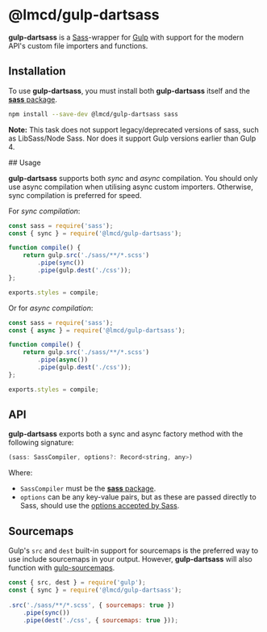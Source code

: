 # @lmcd/gulp-dartsass

**gulp-dartsass** is a [Sass]-wrapper for [Gulp] with support for the modern API's custom file importers and functions.

## Installation

To use **gulp-dartsass**, you must install both **gulp-dartsass** itself and the [**sass** package][sass-npm].

```sh
npm install --save-dev @lmcd/gulp-dartsass sass
```

**Note:** This task does not support legacy/deprecated versions of sass, such as LibSass/Node Sass. Nor does it support Gulp versions earlier than Gulp 4.

## Usage

**gulp-dartsass** supports both _sync_ and _async_ compilation. You should only use async compilation when utilising async custom importers. Otherwise, sync compilation is preferred for speed.

For _sync compilation_:

```js
const sass = require('sass');
const { sync } = require('@lmcd/gulp-dartsass');

function compile() {
	return gulp.src('./sass/**/*.scss')
		.pipe(sync())
		.pipe(gulp.dest('./css'));
};

exports.styles = compile;
```

Or for _async compilation_:

```js
const sass = require('sass');
const { async } = require('@lmcd/gulp-dartsass');

function compile() {
	return gulp.src('./sass/**/*.scss')
		.pipe(async())
		.pipe(gulp.dest('./css'));
};

exports.styles = compile;
```

## API

**gulp-dartsass** exports both a sync and async factory method with the following signature:

```js
(sass: SassCompiler, options?: Record<string, any>)
```

Where:

- `SassCompiler` must be the [**sass** package][sass-npm].
- `options` can be any key-value pairs, but as these are passed directly to Sass, should use the [options accepted by Sass](https://sass-lang.com/documentation/js-api/interfaces/options/).

## Sourcemaps

Gulp's `src` and `dest` built-in support for sourcemaps is the preferred way to use include sourcemaps in your output. However, **gulp-dartsass** will also function with [gulp-sourcemaps].

```js
const { src, dest } = require('gulp');
const { sync } = require('@lmcd/gulp-dartsass');
 
.src('./sass/**/*.scss', { sourcemaps: true })
	.pipe(sync())
	.pipe(dest('./css', { sourcemaps: true }));
```

[sass-npm]: https://www.npmjs.com/package/sass
[Sass]: https://sass-lang.com/
[Gulp]: https://gulpjs.com/
[gulp-sourcemaps]: https://www.npmjs.com/package/gulp-sourcemaps